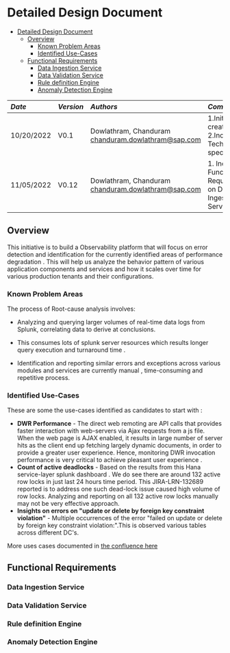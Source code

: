 # Detailed Design Document

<!-- TOC -->
* [Detailed Design Document](#detailed-design-document)
  * [Overview](#overview)
    * [Known Problem Areas](#known-problem-areas)
    * [Identified Use-Cases](#identified-use-cases)
  * [Functional Requirements](#functional-requirements)
    * [Data Ingestion Service](#data-ingestion-service)
    * [Data Validation Service](#data-validation-service)
    * [Rule definition Engine](#rule-definition-engine)
    * [Anomaly Detection Engine](#anomaly-detection-engine)
<!-- TOC -->

| ***Date*** | ***Version*** |  ***Authors***    | ***Comments***                                                 |
|:-----------|    :---      | :---  |:---------------------------------------------------------------|  
| 10/20/2022 | V0.1 | Dowlathram, Chanduram <chanduram.dowlathram@sap.com>| 1.Initial draft created. <br> 2.Includes Technical specs.      |
| 11/05/2022 | V0.12 | Dowlathram, Chanduram <chanduram.dowlathram@sap.com>| 1. Included Functional Requirements on  Data Ingestion Service |

## Overview
This initiative is to build a Observability platform that will focus on error detection and identification for the currently identified areas of 
performance degradation . This will help us analyze the behavior pattern of various application components and services and how it scales over time for various production tenants and their configurations.

### Known Problem Areas

The process of Root-cause analysis  involves: 

- Analyzing and querying larger volumes of real-time data logs from Splunk,  correlating data to derive at conclusions. 

- This  consumes lots of splunk server resources which results longer query execution and turnaround time . 

- Identification  and reporting similar errors and exceptions across various modules and services are currently manual , time-consuming and repetitive process.

### Identified Use-Cases

These are some the use-cases identified as candidates to start with :
- **DWR Performance** - The direct web remoting  are API calls that provides faster interaction with web-servers via Ajax requests from a js file.
When the web page is AJAX enabled, it  results in large number of server hits as the client end up fetching largely dynamic documents, in order to provide a greater user experience.
Hence, monitoring DWR invocation performance is very critical to achieve pleasant user experience .
- **Count of active deadlocks** - Based on the results from this Hana service-layer splunk dashboard . We do see there are around 132 active row locks in just last 24 hours time period. This JIRA-LRN-132689 reported is to address one such dead-lock issue caused high volume of row locks.  Analyzing and reporting on all 132 active row locks manually may not be very effective approach.
- **Insights on errors on "update or delete by foreign key constraint violation"** - Multiple occurrences of the error "failed on update or delete by foreign key constraint violation:".This is observed various tables across different DC's. 

More uses cases documented in [the confluence here](https://confluence.successfactors.com/display/ENG/Data+Insights+for+error+detection+and+identification+of+performance+anomalies)
## Functional Requirements

### Data Ingestion Service 



### Data Validation Service


### Rule definition Engine

### Anomaly Detection Engine


